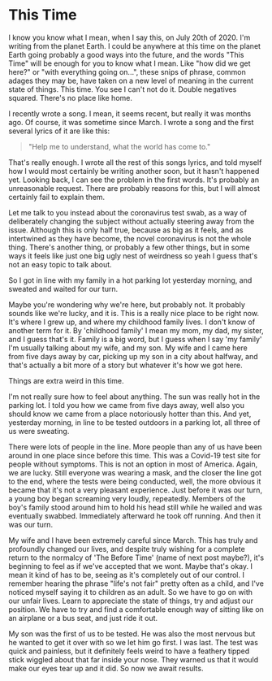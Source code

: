 # This Time

I know you know what I mean, when I say this, on July 20th of 2020. I'm writing from the planet Earth. I could be anywhere at this time on the planet Earth going probably a good ways into the future, and the words "This Time" will be enough for you to know what I mean. Like "how did we get here?" or "with everything going on...", these snips of phrase, common adages they may be, have taken on a new level of meaning in the current state of things. This time. You see I can't not do it. Double negatives squared. There's no place like home.

I recently wrote a song. I mean, it seems recent, but really it was months ago. Of course, it was sometime since March. I wrote a song and the first several lyrics of it are like this:

> "Help me to understand, what the world has come to."

That's really enough. I wrote all the rest of this songs lyrics, and told myself how I would most certainly be writing another soon, but it hasn't happened yet. Looking back, I can see the problem in the first words. It's probably an unreasonable request. There are probably reasons for this, but I will almost certainly fail to explain them.

Let me talk to you instead about the coronavirus test swab, as a way of deliberately changing the subject without actually steering away from the issue. Although this is only half true, because as big as it feels, and as intertwined as they have become, the novel coronavirus is not the whole thing. There's another thing, or probably a few other things, but in some ways it feels like just one big ugly nest of weirdness so yeah I guess that's not an easy topic to talk about.

So I got in line with my family in a hot parking lot yesterday morning, and sweated and waited for our turn.

Maybe you're wondering why we're here, but probably not. It probably sounds like we're lucky, and it is. This is a really nice place to be right now. It's where I grew up, and where my childhood family lives. I don't know of another term for it. By 'childhood family' I mean my mom, my dad, my sister, and I guess that's it. Family is a big word, but I guess when I say 'my family' I'm usually talking about my wife, and my son. My wife and I came here from five days away by car, picking up my son in a city about halfway, and that's actually a bit more of a story but whatever it's how we got here.

Things are extra weird in this time.

I'm not really sure how to feel about anything. The sun was really hot in the parking lot. I told you how we came from five days away, well also you should know we came from a place notoriously hotter than this. And yet, yesterday morning, in line to be tested outdoors in a parking lot, all three of us were sweating.

There were lots of people in the line. More people than any of us have been around in one place since before this time. This was a Covid-19 test site for people without symptoms. This is not an option in most of America. Again, we are lucky. Still everyone was wearing a mask, and the closer the line got to the end, where the tests were being conducted, well, the more obvious it became that it's not a very pleasant experience. Just before it was our turn, a young boy began screaming very loudly, repeatedly. Members of the boy's family stood around him to hold his head still while he wailed and was eventually swabbed. Immediately afterward he took off running. And then it was our turn.

My wife and I have been extremely careful since March. This has truly and profoundly changed our lives, and despite truly wishing for a complete return to the normalcy of 'The Before Time' (name of next post maybe?), it's beginning to feel as if we've accepted that we wont. Maybe that's okay. I mean it kind of has to be, seeing as it's completely out of our control. I remember hearing the phrase "life's not fair" pretty often as a child, and I've noticed myself saying it to children as an adult. So we have to go on with our unfair lives. Learn to appreciate the state of things, try and adjust our position. We have to try and find a comfortable enough way of sitting like on an airplane or a bus seat, and just ride it out.

My son was the first of us to be tested. He was also the most nervous but he wanted to get it over with so we let him go first. I was last. The test was quick and painless, but it definitely feels weird to have a feathery tipped stick wiggled about that far inside your nose. They warned us that it would make our eyes tear up and it did. So now we await results.
